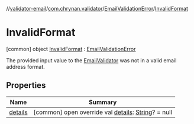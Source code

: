 //[validator-email](../../../../index.md)/[com.chrynan.validator](../../index.md)/[EmailValidationError](../index.md)/[InvalidFormat](index.md)



# InvalidFormat  
 [common] object [InvalidFormat](index.md) : [EmailValidationError](../index.md)

The provided input value to the [EmailValidator](../../-email-validator/index.md) was not in a valid email address format.

   


## Properties  
  
|  Name |  Summary | 
|---|---|
| <a name="com.chrynan.validator/EmailValidationError.InvalidFormat/details/#/PointingToDeclaration/"></a>[details](index.md#%5Bcom.chrynan.validator%2FEmailValidationError.InvalidFormat%2Fdetails%2F%23%2FPointingToDeclaration%2F%5D%2FProperties%2F981275410)| <a name="com.chrynan.validator/EmailValidationError.InvalidFormat/details/#/PointingToDeclaration/"></a> [common] open override val [details](index.md#%5Bcom.chrynan.validator%2FEmailValidationError.InvalidFormat%2Fdetails%2F%23%2FPointingToDeclaration%2F%5D%2FProperties%2F981275410): [String](https://kotlinlang.org/api/latest/jvm/stdlib/kotlin/-string/index.html)? = null   <br>|


